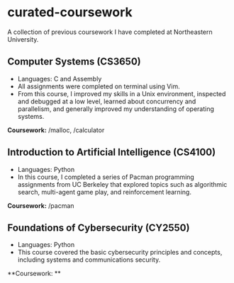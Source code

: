 # curated-coursework

A collection of previous coursework I have completed at Northeastern University. 

## Computer Systems (CS3650) 
- Languages: C and Assembly 
- All assignments were completed on terminal using Vim. 
- From this course, I improved my skills in a Unix environment, inspected and debugged at a low level, learned about concurrency and parallelism, and generally improved my understanding of operating systems. 

**Coursework:** /malloc, /calculator

## Introduction to Artificial Intelligence (CS4100) 
- Languages: Python 
- In this course, I completed a series of Pacman programming assignments from UC Berkeley that explored topics such as algorithmic search, multi-agent game play, and reinforcement learning. 

**Coursework:** /pacman 

## Foundations of Cybersecurity (CY2550) 
- Languages: Python 
- This course covered the basic cybersecurity principles and concepts, including systems and communications security.

**Coursework: **
